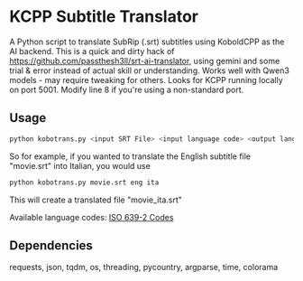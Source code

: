 # KCPP Subtitle Translator

A Python script to translate SubRip (.srt) subtitles using KoboldCPP as the AI backend.  This is a quick and dirty hack of https://github.com/passthesh3ll/srt-ai-translator, using gemini and some trial & error instead of actual skill or understanding.  Works well with Qwen3 models - may require tweaking for others.   Looks for KCPP running locally on port 5001.  Modify line 8 if you're using a non-standard port.

## Usage

```bash
python kobotrans.py <input SRT File> <input language code> <output language code>
```
So for example, if you wanted to translate the English subtitle file "movie.srt" into Italian, you would use

```bash
python kobotrans.py movie.srt eng ita
```
This will create a translated file "movie_ita.srt"

Available language codes: [ISO 639-2 Codes](https://www.loc.gov/standards/iso639-2/php/code_list.php)

## Dependencies

requests, json, tqdm, os, threading, pycountry, argparse, time, colorama
